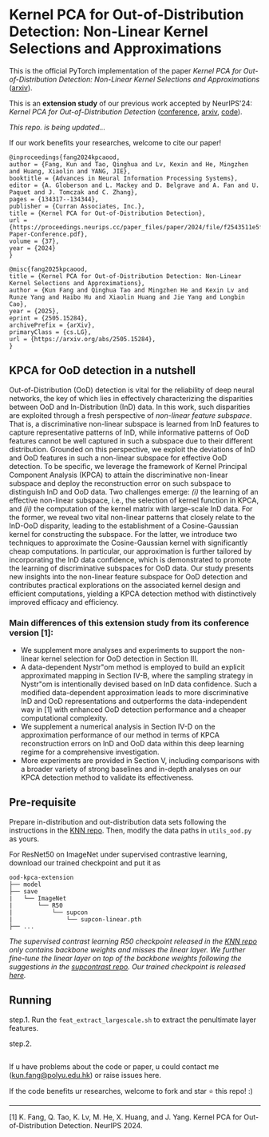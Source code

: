 # Kernel PCA for Out-of-Distribution Detection: Non-Linear Kernel Selections and Approximations
This is the official PyTorch implementation of the paper *Kernel PCA for Out-of-Distribution Detection: Non-Linear Kernel Selections and Approximations* ([arxiv](https://arxiv.org/abs/2505.15284)).

This is an **extension study** of our previous work accepted by NeurIPS'24: *Kernel PCA for Out-of-Distribution Detection* ([conference](https://proceedings.neurips.cc/paper_files/paper/2024/hash/f2543511e5f4d4764857f9ad833a977d-Abstract-Conference.html), [arxiv](https://arxiv.org/abs/2402.02949), [code](https://github.com/fanghenshaometeor/ood-kernel-pca)).

*This repo. is being updated...*

If our work benefits your researches, welcome to cite our paper!
```
@inproceedings{fang2024kpcaood,
author = {Fang, Kun and Tao, Qinghua and Lv, Kexin and He, Mingzhen and Huang, Xiaolin and YANG, JIE},
booktitle = {Advances in Neural Information Processing Systems},
editor = {A. Globerson and L. Mackey and D. Belgrave and A. Fan and U. Paquet and J. Tomczak and C. Zhang},
pages = {134317--134344},
publisher = {Curran Associates, Inc.},
title = {Kernel PCA for Out-of-Distribution Detection},
url = {https://proceedings.neurips.cc/paper_files/paper/2024/file/f2543511e5f4d4764857f9ad833a977d-Paper-Conference.pdf},
volume = {37},
year = {2024}
}
```

```
@misc{fang2025kpcaood,
title = {Kernel PCA for Out-of-Distribution Detection: Non-Linear Kernel Selections and Approximations}, 
author = {Kun Fang and Qinghua Tao and Mingzhen He and Kexin Lv and Runze Yang and Haibo Hu and Xiaolin Huang and Jie Yang and Longbin Cao},
year = {2025},
eprint = {2505.15284},
archivePrefix = {arXiv},
primaryClass = {cs.LG},
url = {https://arxiv.org/abs/2505.15284}, 
}
```

## KPCA for OoD detection in a nutshell

Out-of-Distribution (OoD) detection is vital for the reliability of deep neural networks, the key of which lies in effectively characterizing the disparities between OoD and  In-Distribution (InD) data.
In this work, such  disparities are exploited through a fresh perspective of *non-linear feature subspace*.
That is, a discriminative non-linear subspace is learned from InD features to capture representative patterns of InD, while informative patterns of OoD features cannot be well captured in such a subspace due to their different distribution. 
Grounded on this perspective, we exploit the deviations of InD and OoD features in such a non-linear subspace for effective OoD detection.
To be specific, we leverage the framework of Kernel Principal Component Analysis (KPCA) to attain the discriminative non-linear subspace and deploy the reconstruction error on such subspace to distinguish InD and OoD data.
Two challenges emerge: *(i)* the learning of an effective non-linear subspace, i.e., the selection of kernel function in KPCA, and *(ii)* the computation of the kernel matrix with large-scale InD data.
For the former, we reveal two vital non-linear patterns that closely relate to the InD-OoD disparity, leading to the establishment of a Cosine-Gaussian kernel for constructing the subspace.
For the latter, we introduce two techniques to approximate the Cosine-Gaussian kernel with significantly cheap computations. 
In particular, our approximation is further tailored by incorporating the InD data confidence, which is demonstrated to promote the learning of discriminative subspaces for OoD data.
Our study presents new insights into the non-linear feature subspace for OoD detection and contributes practical explorations on the associated kernel design and efficient computations, yielding a KPCA detection method with distinctively improved efficacy and efficiency.

### Main differences of this extension study from its conference version [1]:
- We supplement more analyses and experiments to support the non-linear kernel selection for OoD detection in Section III.
- A data-dependent Nystr\"om method is employed to build an explicit approximated mapping in Section IV-B, where the sampling strategy in Nystr\"om is intentionally devised based on InD data confidence.
Such a modified data-dependent approximation leads to more discriminative InD and OoD representations and outperforms the data-independent way in [1] with enhanced OoD detection performance and a cheaper computational complexity.
- We supplement a numerical analysis in Section IV-D on the approximation performance of our method in terms of KPCA reconstruction errors on InD and OoD data within this deep learning regime for a comprehensive investigation.
- More experiments are provided in Section V, including comparisons with a broader variety of strong baselines and in-depth analyses on our KPCA detection method to validate its effectiveness.

## Pre-requisite
Prepare in-distribution and out-distribution data sets following the instructions in the [KNN repo](https://github.com/deeplearning-wisc/knn-ood).
Then, modify the data paths in `utils_ood.py` as yours.

For ResNet50 on ImageNet under supervised contrastive learning, download our trained checkpoint and put it as
```
ood-kpca-extension
├── model
├── save
|   └── ImageNet
|       └── R50
|           └── supcon
|               └── supcon-linear.pth
├── ...
```

*The supervised contrast learning R50 checkpoint released in the [KNN repo](https://github.com/deeplearning-wisc/knn-ood) only contains backbone weights and misses the linear layer. We further fine-tune the linear layer on top of the backbone weights following the suggestions in the [supcontrast repo](https://github.com/HobbitLong/SupContrast). Our trained checkpoint is released [here](https://drive.google.com/drive/folders/1-ISbfuEqMZnLpnSud6v2GSl2SNjSiXTJ?usp=sharing).*

## Running
step.1. Run the `feat_extract_largescale.sh` to extract the penultimate layer features.

step.2. 
<!-- - Run the `run_detection.sh` to obtain the detection results where only the KPCA-based reconstruction error serves as the detection score. 
- Run the `run_detection_fusion.sh` to obtain the detection results where the KPCA-based reconstruction error is fused with other detection scores (MSP, Energy, ReAct, BATS). -->

## 

If u have problems about the code or paper, u could contact me (kun.fang@polyu.edu.hk) or raise issues here.

If the code benefits ur researches, welcome to fork and star ⭐ this repo! :)

---
[1] K. Fang, Q. Tao, K. Lv, M. He, X. Huang, and J. Yang. Kernel PCA
for Out-of-Distribution Detection. NeurIPS 2024.